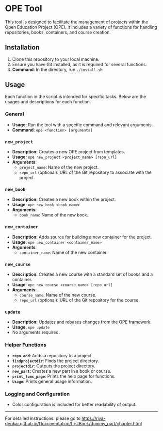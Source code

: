 # OPE Tool

This tool is designed to facilitate the management of projects within the Open Education Project (OPE). It includes a variety of functions for handling repositories, books, containers, and course creation.

## Installation

1. Clone this repository to your local machine.
2. Ensure you have Git installed, as it is required for several functions.
3. **Command**: In the directory, run `./install.sh`

## Usage

Each function in the script is intended for specific tasks. Below are the usages and descriptions for each function.

### General

- **Usage**: Run the tool with a specific command and relevant arguments.
- **Command**: `ope <function> [arguments]`

### `new_project` 

- **Description**: Creates a new OPE project from templates.
- **Usage**: `ope new_project <project_name> [repo_url]`
- **Arguments**:
  - `project_name`: Name of the new project.
  - `repo_url` (optional): URL of the Git repository to associate with the project.

### `new_book`

- **Description**: Creates a new book within the project.
- **Usage**: `ope new_book <book_name>`
- **Arguments**:
  - `book_name`: Name of the new book.

### `new_container`

- **Description**: Adds source for building a new container for the project.
- **Usage**: `ope new_container <container_name>`
- **Arguments**:
  - `container_name`: Name of the new container.

### `new_course`

- **Description**: Creates a new course with a standard set of books and a container.
- **Usage**: `ope new_course <course_name> [repo_url]`
- **Arguments**:
  - `course_name`: Name of the new course.
  - `repo_url` (optional): URL of the Git repository for the course.

### `update`

- **Description**: Updates and rebases changes from the OPE framework.
- **Usage**: `ope update`
- No arguments required.

### Helper Functions

- **`repo_add`**: Adds a repository to a project.
- **`findprojectdir`**: Finds the project directory.
- **`projectdir`**: Outputs the project directory.
- **`new_part`**: Creates a new part in a book or course.
- **`print_func_page`**: Prints the help page for functions.
- **`Usage`**: Prints general usage information.

### Logging and Configuration

- Color configuration is included for better readability of output.

---
For detailed instructions: please go to https://riya-deokar.github.io/Documentation/firstBook/dummy_part/chapter.html


